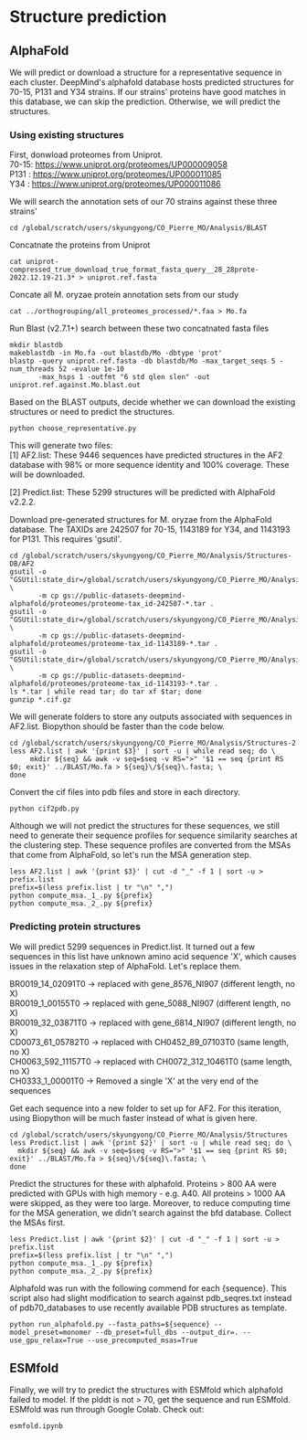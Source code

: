 # Structure prediction

## AlphaFold
We will predict or download a structure for a representative sequence in each cluster. DeepMind's alphafold database hosts predicted structures for 70-15, P131 and Y34 strains. If our strains' proteins have good matches in this database, we can skip the prediction. Otherwise, we will predict the structures.  

### Using existing structures  

First, donwload proteomes from Uniprot.  
70-15: https://www.uniprot.org/proteomes/UP000009058  
P131 : https://www.uniprot.org/proteomes/UP000011085  
Y34  : https://www.uniprot.org/proteomes/UP000011086  

We will search the annotation sets of our 70 strains against these three strains'  
```
cd /global/scratch/users/skyungyong/CO_Pierre_MO/Analysis/BLAST
```

Concatnate the proteins from Uniprot  
```
cat uniprot-compressed_true_download_true_format_fasta_query__28_28prote-2022.12.19-21.3* > uniprot.ref.fasta
```

Concate all M. oryzae protein annotation sets from our study  
```
cat ../orthogrouping/all_proteomes_processed/*.faa > Mo.fa
```

Run Blast (v2.7.1+) search between these two concatnated fasta files  
```  
mkdir blastdb  
makeblastdb -in Mo.fa -out blastdb/Mo -dbtype 'prot'  
blastp -query uniprot.ref.fasta -db blastdb/Mo -max_target_seqs 5 -num_threads 52 -evalue 1e-10  
       -max_hsps 1 -outfmt "6 std qlen slen" -out uniprot.ref.against.Mo.blast.out
```

Based on the BLAST outputs, decide whether we can download the existing structures or need to predict the structures.  
```
python choose_representative.py
```  

This will generate two files:  
[1] AF2.list: These 9446 sequences have predicted structures in the AF2 database with 98% or more sequence identity and 100% coverage. These will be downloaded.  

[2] Predict.list: These 5299 structures will be predicted with AlphaFold v2.2.2.  

Download pre-generated structures for M. oryzae from the AlphaFold database. The TAXIDs are 242507 for 70-15, 1143189 for Y34, and 1143193 for P131. This requires 'gsutil'.

```
cd /global/scratch/users/skyungyong/CO_Pierre_MO/Analysis/Structures-DB/AF2  
gsutil -o "GSUtil:state_dir=/global/scratch/users/skyungyong/CO_Pierre_MO/Analysis/Structures/AF2" \
       -m cp gs://public-datasets-deepmind-alphafold/proteomes/proteome-tax_id-242507-*.tar .  
gsutil -o "GSUtil:state_dir=/global/scratch/users/skyungyong/CO_Pierre_MO/Analysis/Structures/AF2" \
       -m cp gs://public-datasets-deepmind-alphafold/proteomes/proteome-tax_id-1143189-*.tar .  
gsutil -o "GSUtil:state_dir=/global/scratch/users/skyungyong/CO_Pierre_MO/Analysis/Structures/AF2" \
       -m cp gs://public-datasets-deepmind-alphafold/proteomes/proteome-tax_id-1143193-*.tar .  
ls *.tar | while read tar; do tar xf $tar; done
gunzip *.cif.gz
```


We will generate folders to store any outputs associated with sequences in AF2.list. Biopython should be faster than the code below.  
```
cd /global/scratch/users/skyungyong/CO_Pierre_MO/Analysis/Structures-2
less AF2.list | awk '{print $3}' | sort -u | while read seq; do \
     mkdir ${seq} && awk -v seq=$seq -v RS=">" '$1 == seq {print RS $0; exit}' ../BLAST/Mo.fa > ${seq}\/${seq}\.fasta; \
done
```

Convert the cif files into pdb files and store in each directory.  
```
python cif2pdb.py
```

Although we will not predict the structures for these sequences, we still need to generate their sequence profiles for sequence similarity searches at the clustering step. These sequence profiles are converted from the MSAs that come from AlphaFold, so let's run the MSA generation step. 

```
less AF2.list | awk '{print $3}' | cut -d "_" -f 1 | sort -u > prefix.list  
prefix=$(less prefix.list | tr "\n" ",")    
python compute_msa._1_.py ${prefix}    
python compute_msa._2_.py ${prefix}
```       
### Predicting protein structures  

We will predict 5299 sequences in Predict.list. It turned out a few sequences in this list have unknown amino acid sequence 'X', which causes issues in the relaxation step of AlphaFold. Let's replace them. 
       
BR0019_14_02091T0  -> replaced with gene_8576_NI907 (different length, no X)  
BR0019_1_00155T0   -> replaced with gene_5088_NI907 (different length, no X)  
BR0019_32_03871T0  -> replaced with gene_6814_NI907 (different length, no X)  
CD0073_61_05782T0  -> replaced with CH0452_89_07103T0 (same length, no X)  
CH0063_592_11157T0 -> replaced with CH0072_312_10461T0 (same length, no X)  
CH0333_1_00001T0   -> Removed a single 'X' at the very end of the sequences  
       
Get each sequence into a new folder to set up for AF2. For this iteration, using Biopython will be much faster instead of what is given here. 
```
cd /global/scratch/users/skyungyong/CO_Pierre_MO/Analysis/Structures  
less Predict.list | awk '{print $2}' | sort -u | while read seq; do \
  mkdir ${seq} && awk -v seq=$seq -v RS=">" '$1 == seq {print RS $0; exit}' ../BLAST/Mo.fa > ${seq}\/${seq}\.fasta; \
done
```

Predict the structures for these with alphafold. Proteins > 800 AA were predicted with GPUs with high memory - e.g. A40. All proteins > 1000 AA were skipped, as they were too large. Moreover, to reduce computing time for the MSA generation, we didn't search against the bfd database. Collect the MSAs first.  

```
less Predict.list | awk '{print $2}' | cut -d "_" -f 1 | sort -u > prefix.list    
prefix=$(less prefix.list | tr "\n" ",")
python compute_msa._1_.py ${prefix}  
python compute_msa._2_.py ${prefix}
```

Alphafold was run with the following commend for each {sequence}. This script also had slight modification to search against pdb_seqres.txt instead of pdb70_databases to use recently available PDB structures as template.
```
python run_alphafold.py --fasta_paths=${sequence} --model_preset=monomer --db_preset=full_dbs --output_dir=. --use_gpu_relax=True --use_precomputed_msas=True
```



## ESMfold  
Finally, we will try to predict the structures with ESMfold which alphafold failed to model. If the plddt is not > 70, get the sequence and run ESMfold. ESMfold was run through Google Colab. Check out:
```
esmfold.ipynb
```
      
